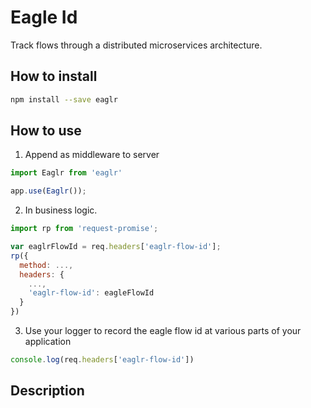 # Eagle Id

Track flows through a distributed microservices architecture.

## How to install

```bash
npm install --save eaglr
```

## How to use

1. Append as middleware to server

```javascript
import Eaglr from 'eaglr'

app.use(Eaglr());
```

2. In business logic.

```javascript
import rp from 'request-promise';

var eaglrFlowId = req.headers['eaglr-flow-id'];
rp({
  method: ...,
  headers: {
    ...,
    'eaglr-flow-id': eagleFlowId
  }
})
```

3. Use your logger to record the eagle flow id at various parts of your application

```javascript
console.log(req.headers['eaglr-flow-id'])
```

## Description
